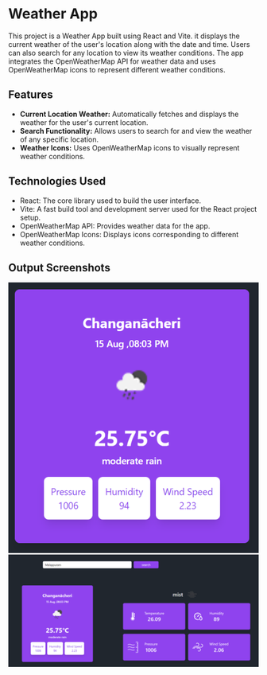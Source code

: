 # Weather App
This project is a Weather App built using React and Vite. it displays the current weather of the user's location along with the date and time. Users can also search for any location to view its weather conditions. The app integrates the OpenWeatherMap API for weather data and uses OpenWeatherMap icons to represent different weather conditions.

## Features
* **Current Location Weather:** Automatically fetches and displays the weather for the user's current location.
* **Search Functionality:** Allows users to search for and view the weather of any specific location.
* **Weather Icons:** Uses OpenWeatherMap icons to visually represent weather conditions.
## Technologies Used
* React: The core library used to build the user interface.
* Vite: A fast build tool and development server used for the React project setup.
* OpenWeatherMap API: Provides weather data for the app.
* OpenWeatherMap Icons: Displays icons corresponding to different weather conditions.
## Output Screenshots
![Output 1](./src/assets/output%201.png)
![Output 2](./src/assets/output%202.png)
